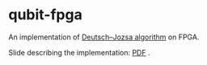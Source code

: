 # qubit-fpga
An implementation of [Deutsch–Jozsa algorithm](https://en.wikipedia.org/wiki/Deutsch%E2%80%93Jozsa_algorithm) on FPGA.

Slide describing the implementation: [PDF](https://zsc.github.io/Quantum%20Computing%20with%20Haskell%20and%20FPGA%20simulation.pdf) .
